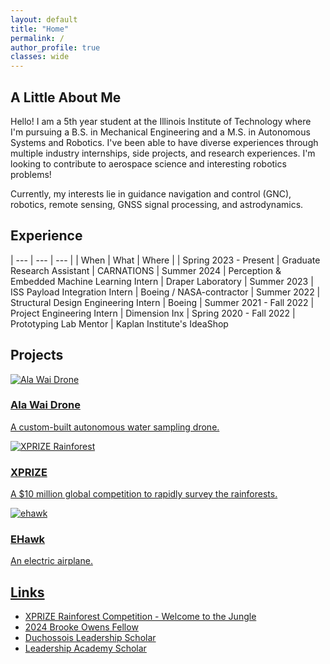 ```yaml
---
layout: default
title: "Home"
permalink: /
author_profile: true
classes: wide
---
```


## A Little About Me

Hello! I am a 5th year student at the Illinois Institute of Technology where I'm pursuing a B.S. in Mechanical Engineering and a M.S. in Autonomous Systems and Robotics. I've been able to have diverse experiences through multiple industry internships, side projects, and research experiences. I'm looking to contribute to aerospace science and interesting robotics problems!

Currently, my interests lie in guidance navigation and control (GNC), robotics, remote sensing, GNSS signal processing, and astrodynamics.

## Experience

| --- | --- | --- |
| When | What | Where |
| Spring 2023 - Present | Graduate Research Assistant | CARNATIONS
| Summer 2024 | Perception & Embedded Machine Learning Intern | Draper Laboratory
| Summer 2023 | ISS Payload Integration Intern | Boeing / NASA-contractor
| Summer 2022 | Structural Design Engineering Intern | Boeing
| Summer 2021 - Fall 2022 | Project Engineering Intern | Dimension Inx
| Spring 2020 - Fall 2022 | Prototyping Lab Mentor | Kaplan Institute's IdeaShop

## Projects


<div class="container">
  <div class="row">
    <!-- Projects Box -->
    <div class="col-md-6">
      <a href="{{ site.baseurl }}/alawaidrone/">
        <div class="box">
          <div class="box-image">
            <img src="{{ site.baseurl }}/assets/images/alawaidrone_1.png" alt="Ala Wai Drone">
          </div>
          <div class="box-content">
            <h3>Ala Wai Drone</h3>
            <p>A custom-built autonomous water sampling drone.</p>
          </div>
        </div>
      </a>
    </div>
  </div>
</div>
<a href="{{ site.baseurl }}/alawaidrone/">

<div class="container">
  <div class="row">
    <!-- Projects Box -->
    <div class="col-md-6">
      <a href="{{ site.baseurl }}/xprize/">
        <div class="box">
          <div class="box-image">
            <img src="{{ site.baseurl }}/assets/images/xprize_6.JPG" alt="XPRIZE Rainforest">
          </div>
          <div class="box-content">
            <h3>XPRIZE</h3>
            <p>A $10 million global competition to rapidly survey the rainforests.</p>
          </div>
        </div>
      </a>
    </div>
  </div>
</div>
<a href="{{ site.baseurl }}/xprize/">

<div class="container">
  <div class="row">
    <!-- Projects Box -->
    <div class="col-md-6">
      <a href="{{ site.baseurl }}/ehawk/">
        <div class="box">
          <div class="box-image">
            <img src="{{ site.baseurl }}/assets/images/ehawk_3.jpg.JPG" alt="ehawk">
          </div>
          <div class="box-content">
            <h3>EHawk</h3>
            <p>An electric airplane.</p>
          </div>
        </div>
      </a>
    </div>
  </div>
</div>
<a href="{{ site.baseurl }}/ehawk/">

## Links

- [XPRIZE Rainforest Competition - Welcome to the Jungle](https://www.xprize.org/prizes/rainforest/finalist-teams)
- [2024 Brooke Owens Fellow](https://www.brookeowensfellowship.org/naia-lum)
- [Duchossois Leadership Scholar](https://sites.google.com/hawk.iit.edu/duchossois-leadership-scholars)
- [Leadership Academy Scholar](https://www.iit.edu/leadership-studies/ma-and-lila-self-leadership-academy/scholars)

